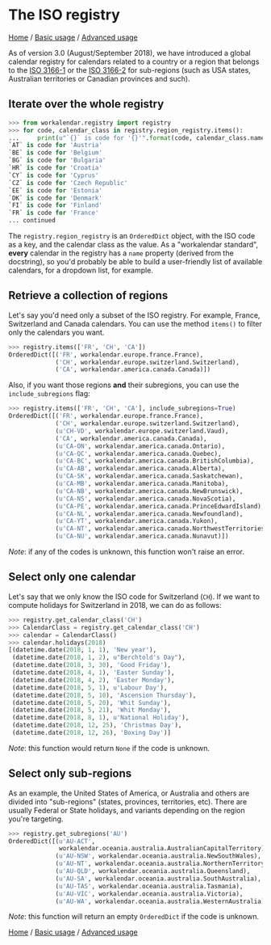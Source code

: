 # The ISO registry

[Home](index.md) / [Basic usage](basic.md) / [Advanced usage](advanced.md)

As of version 3.0 (August/September 2018), we have introduced a global calendar registry for calendars related to a country or a region that belongs to the [ISO 3166-1](https://en.wikipedia.org/wiki/ISO_3166-1) or the [ISO 3166-2](https://en.wikipedia.org/wiki/ISO_3166-2) for sub-regions (such as USA states, Australian territories or Canadian provinces and such).

## Iterate over the whole registry

```python
>>> from workalendar.registry import registry
>>> for code, calendar_class in registry.region_registry.items():
...     print(u"`{}` is code for '{}'".format(code, calendar_class.name))
`AT` is code for 'Austria'
`BE` is code for 'Belgium'
`BG` is code for 'Bulgaria'
`HR` is code for 'Croatia'
`CY` is code for 'Cyprus'
`CZ` is code for 'Czech Republic'
`EE` is code for 'Estonia'
`DK` is code for 'Denmark'
`FI` is code for 'Finland'
`FR` is code for 'France'
... continued
```

The `registry.region_registry` is an `OrderedDict` object, with the ISO code as a key, and the calendar class as the value. As a "workalendar standard", **every** calendar in the registry has a `name` property (derived from the docstring), so you'd probably be able to build a user-friendly list of available calendars, for a dropdown list, for example.

## Retrieve a collection of regions

Let's say you'd need only a subset of the ISO registry. For example, France, Switzerland and Canada calendars. You can use the method `items()` to filter only the calendars you want.

```python
>>> registry.items(['FR', 'CH', 'CA'])
OrderedDict([('FR', workalendar.europe.france.France),
             ('CH', workalendar.europe.switzerland.Switzerland),
             ('CA', workalendar.america.canada.Canada)])
```

Also, if you want those regions **and** their subregions, you can use the `include_subregions` flag:

```python
>>> registry.items(['FR', 'CH', 'CA'], include_subregions=True)
OrderedDict([('FR', workalendar.europe.france.France),
             ('CH', workalendar.europe.switzerland.Switzerland),
             (u'CH-VD', workalendar.europe.switzerland.Vaud),
             ('CA', workalendar.america.canada.Canada),
             (u'CA-ON', workalendar.america.canada.Ontario),
             (u'CA-QC', workalendar.america.canada.Quebec),
             (u'CA-BC', workalendar.america.canada.BritishColumbia),
             (u'CA-AB', workalendar.america.canada.Alberta),
             (u'CA-SK', workalendar.america.canada.Saskatchewan),
             (u'CA-MB', workalendar.america.canada.Manitoba),
             (u'CA-NB', workalendar.america.canada.NewBrunswick),
             (u'CA-NS', workalendar.america.canada.NovaScotia),
             (u'CA-PE', workalendar.america.canada.PrinceEdwardIsland),
             (u'CA-NL', workalendar.america.canada.Newfoundland),
             (u'CA-YT', workalendar.america.canada.Yukon),
             (u'CA-NT', workalendar.america.canada.NorthwestTerritories),
             (u'CA-NU', workalendar.america.canada.Nunavut)])
```

*Note*: if any of the codes is unknown, this function won't raise an error.

## Select only one calendar

Let's say that we only know the ISO code for Switzerland (`CH`). If we want to compute holidays for Switzerland in 2018, we can do as follows:

```python
>>> registry.get_calendar_class('CH')
>>> CalendarClass = registry.get_calendar_class('CH')
>>> calendar = CalendarClass()
>>> calendar.holidays(2018)
[(datetime.date(2018, 1, 1), 'New year'),
 (datetime.date(2018, 1, 2), u"Berchtold's Day"),
 (datetime.date(2018, 3, 30), 'Good Friday'),
 (datetime.date(2018, 4, 1), 'Easter Sunday'),
 (datetime.date(2018, 4, 2), 'Easter Monday'),
 (datetime.date(2018, 5, 1), u'Labour Day'),
 (datetime.date(2018, 5, 10), 'Ascension Thursday'),
 (datetime.date(2018, 5, 20), 'Whit Sunday'),
 (datetime.date(2018, 5, 21), 'Whit Monday'),
 (datetime.date(2018, 8, 1), u'National Holiday'),
 (datetime.date(2018, 12, 25), 'Christmas Day'),
 (datetime.date(2018, 12, 26), 'Boxing Day')]
```

*Note*: this function would return `None` if the code is unknown.


## Select only sub-regions

As an example, the United States of America, or Australia and others are divided into "sub-regions" (states, provinces, territories, etc). There are usually Federal or State holidays, and variants depending on the region you're targeting.

```python
>>> registry.get_subregions('AU')
OrderedDict([(u'AU-ACT',
              workalendar.oceania.australia.AustralianCapitalTerritory),
             (u'AU-NSW', workalendar.oceania.australia.NewSouthWales),
             (u'AU-NT', workalendar.oceania.australia.NorthernTerritory),
             (u'AU-QLD', workalendar.oceania.australia.Queensland),
             (u'AU-SA', workalendar.oceania.australia.SouthAustralia),
             (u'AU-TAS', workalendar.oceania.australia.Tasmania),
             (u'AU-VIC', workalendar.oceania.australia.Victoria),
             (u'AU-WA', workalendar.oceania.australia.WesternAustralia)])
```

*Note*: this function will return an empty `OrderedDict` if the code is unknown.

[Home](index.md) / [Basic usage](basic.md) / [Advanced usage](advanced.md)
